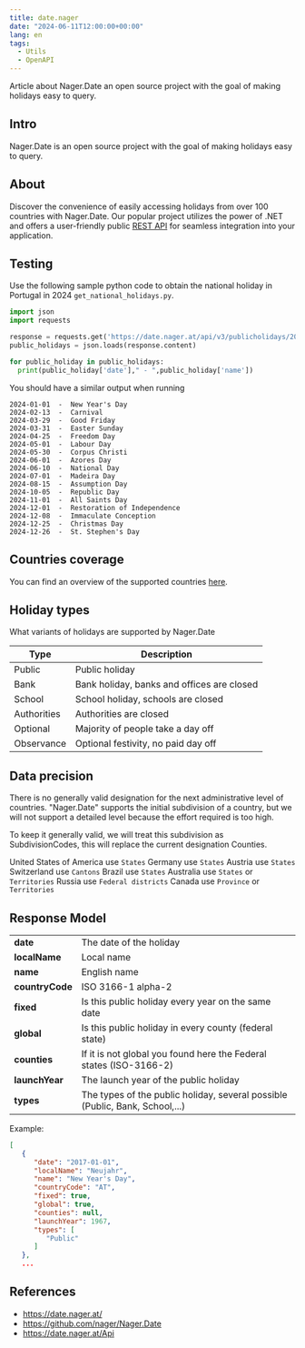 ```yaml
---
title: date.nager
date: "2024-06-11T12:00:00+00:00"
lang: en
tags:
  - Utils
  - OpenAPI
---
```


Article about Nager.Date an open source project with the goal of making holidays easy to query.

## Intro ##

Nager.Date is an open source project with the goal of making holidays easy to query.

## About ##

Discover the convenience of easily accessing holidays from over 100 countries with Nager.Date. Our popular project utilizes the power of .NET and offers a user-friendly public [REST API](https://date.nager.at/Api) for seamless integration into your application.

## Testing ##

Use the following sample python code to obtain the national holiday in Portugal in 2024 `get_national_holidays.py`.

```python
import json
import requests

response = requests.get('https://date.nager.at/api/v3/publicholidays/2024/PT')
public_holidays = json.loads(response.content)

for public_holiday in public_holidays:
  print(public_holiday['date']," - ",public_holiday['name'])
```

You should have a similar output when running

```text
2024-01-01  -  New Year's Day
2024-02-13  -  Carnival
2024-03-29  -  Good Friday
2024-03-31  -  Easter Sunday
2024-04-25  -  Freedom Day
2024-05-01  -  Labour Day
2024-05-30  -  Corpus Christi
2024-06-01  -  Azores Day
2024-06-10  -  National Day
2024-07-01  -  Madeira Day
2024-08-15  -  Assumption Day
2024-10-05  -  Republic Day
2024-11-01  -  All Saints Day
2024-12-01  -  Restoration of Independence
2024-12-08  -  Immaculate Conception
2024-12-25  -  Christmas Day
2024-12-26  -  St. Stephen's Day
```

## Countries coverage ##

You can find an overview of the supported countries [here](https://date.nager.at/Country/Coverage).

## Holiday types ##

What variants of holidays are supported by Nager.Date

| Type | Description |
|---|---|
|Public | Public holiday|
|Bank | Bank holiday, banks and offices are closed|
|School | School holiday, schools are closed|
|Authorities |  Authorities are closed|
|Optional |Majority of people take a day off|
|Observance |Optional festivity, no paid day off|

## Data precision ##

There is no generally valid designation for the next administrative level of countries. "Nager.Date" supports the initial subdivision of a country, but we will not support a detailed level because the effort required is too high.

To keep it generally valid, we will treat this subdivision as SubdivisionCodes, this will replace the current designation Counties.

United States of America use `States`
Germany use `States`
Austria use `States`
Switzerland use `Cantons`
Brazil use `States`
Australia use `States` or `Territories`
Russia use `Federal districts`
Canada use `Province` or `Territories`

## Response Model ##

|   |   |
|---|---|
|**date**| The date of the holiday|
|**localName** | Local name|
|**name**| English name|
|**countryCode** | ISO 3166-1 alpha-2|
|**fixed** | Is this public holiday every year on the same date|
|**global** | Is this public holiday in every county (federal state)|
|**counties** | If it is not global you found here the Federal states (ISO-3166-2)|
|**launchYear** | The launch year of the public holiday|
|**types** | The types of the public holiday, several possible (Public, Bank, School,...)|

Example:

```json
[
   {
      "date": "2017-01-01",
      "localName": "Neujahr",
      "name": "New Year's Day",
      "countryCode": "AT",
      "fixed": true,
      "global": true,
      "counties": null,
      "launchYear": 1967,
      "types": [
         "Public"
      ]
   },
   ...
```

## References ##

* <https://date.nager.at/>
* <https://github.com/nager/Nager.Date>
* <https://date.nager.at/Api>
